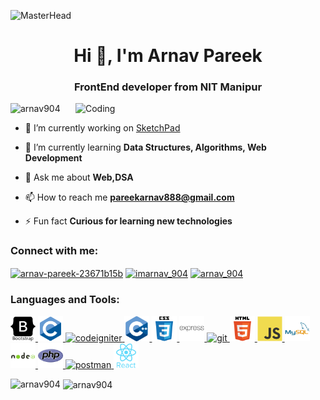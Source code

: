 ![MasterHead](https://www.shutterstock.com/image-vector/programming-web-banner-best-languages-260nw-1676060566.jpg)
<h1 align="center">Hi 👋, I'm Arnav Pareek</h1>
<h3 align="center">FrontEnd developer from NIT Manipur</h3>
<img align="right" alt="Coding" width="400" src="https://encrypted-tbn0.gstatic.com/images?q=tbn:ANd9GcRs-QgzLGPxx-4hWOXOTHwu7PB5YBuErJHIFw&usqp=CAU">

<p align="left"> <img src="https://komarev.com/ghpvc/?username=arnav904&label=Profile%20views&color=0e75b6&style=flat" alt="arnav904" /> </p>

- 🔭 I’m currently working on [SketchPad](https://arnav904.github.io/)

- 🌱 I’m currently learning **Data Structures, Algorithms, Web Development**

- 💬 Ask me about **Web,DSA**

- 📫 How to reach me **pareekarnav888@gmail.com**

- ⚡ Fun fact **Curious for learning new technologies**

<h3 align="left">Connect with me:</h3>
<p align="left">
<a href="https://linkedin.com/in/arnav-pareek-23671b15b" target="blank"><img align="center" src="https://raw.githubusercontent.com/rahuldkjain/github-profile-readme-generator/master/src/images/icons/Social/linked-in-alt.svg" alt="arnav-pareek-23671b15b" height="30" width="40" /></a>
<a href="https://instagram.com/imarnav_904" target="blank"><img align="center" src="https://raw.githubusercontent.com/rahuldkjain/github-profile-readme-generator/master/src/images/icons/Social/instagram.svg" alt="imarnav_904" height="30" width="40" /></a>
<a href="https://www.leetcode.com/arnav_904" target="blank"><img align="center" src="https://raw.githubusercontent.com/rahuldkjain/github-profile-readme-generator/master/src/images/icons/Social/leet-code.svg" alt="arnav_904" height="30" width="40" /></a>
</p>

<h3 align="left">Languages and Tools:</h3>
<p align="left"> <a href="https://getbootstrap.com" target="_blank" rel="noreferrer"> <img src="https://raw.githubusercontent.com/devicons/devicon/master/icons/bootstrap/bootstrap-plain-wordmark.svg" alt="bootstrap" width="40" height="40"/> </a> <a href="https://www.cprogramming.com/" target="_blank" rel="noreferrer"> <img src="https://raw.githubusercontent.com/devicons/devicon/master/icons/c/c-original.svg" alt="c" width="40" height="40"/> </a> <a href="https://codeigniter.com" target="_blank" rel="noreferrer"> <img src="https://cdn.worldvectorlogo.com/logos/codeigniter.svg" alt="codeigniter" width="40" height="40"/> </a> <a href="https://www.w3schools.com/cpp/" target="_blank" rel="noreferrer"> <img src="https://raw.githubusercontent.com/devicons/devicon/master/icons/cplusplus/cplusplus-original.svg" alt="cplusplus" width="40" height="40"/> </a> <a href="https://www.w3schools.com/css/" target="_blank" rel="noreferrer"> <img src="https://raw.githubusercontent.com/devicons/devicon/master/icons/css3/css3-original-wordmark.svg" alt="css3" width="40" height="40"/> </a> <a href="https://expressjs.com" target="_blank" rel="noreferrer"> <img src="https://raw.githubusercontent.com/devicons/devicon/master/icons/express/express-original-wordmark.svg" alt="express" width="40" height="40"/> </a> <a href="https://git-scm.com/" target="_blank" rel="noreferrer"> <img src="https://www.vectorlogo.zone/logos/git-scm/git-scm-icon.svg" alt="git" width="40" height="40"/> </a> <a href="https://www.w3.org/html/" target="_blank" rel="noreferrer"> <img src="https://raw.githubusercontent.com/devicons/devicon/master/icons/html5/html5-original-wordmark.svg" alt="html5" width="40" height="40"/> </a> <a href="https://developer.mozilla.org/en-US/docs/Web/JavaScript" target="_blank" rel="noreferrer"> <img src="https://raw.githubusercontent.com/devicons/devicon/master/icons/javascript/javascript-original.svg" alt="javascript" width="40" height="40"/> </a> <a href="https://www.mysql.com/" target="_blank" rel="noreferrer"> <img src="https://raw.githubusercontent.com/devicons/devicon/master/icons/mysql/mysql-original-wordmark.svg" alt="mysql" width="40" height="40"/> </a> <a href="https://nodejs.org" target="_blank" rel="noreferrer"> <img src="https://raw.githubusercontent.com/devicons/devicon/master/icons/nodejs/nodejs-original-wordmark.svg" alt="nodejs" width="40" height="40"/> </a> <a href="https://www.php.net" target="_blank" rel="noreferrer"> <img src="https://raw.githubusercontent.com/devicons/devicon/master/icons/php/php-original.svg" alt="php" width="40" height="40"/> </a> <a href="https://postman.com" target="_blank" rel="noreferrer"> <img src="https://www.vectorlogo.zone/logos/getpostman/getpostman-icon.svg" alt="postman" width="40" height="40"/> </a> <a href="https://reactjs.org/" target="_blank" rel="noreferrer"> <img src="https://raw.githubusercontent.com/devicons/devicon/master/icons/react/react-original-wordmark.svg" alt="react" width="40" height="40"/> </a> </p>

<p><img align="left" src="https://github-readme-stats.vercel.app/api/top-langs?username=arnav904&show_icons=true&locale=en&layout=compact" alt="arnav904" /></p>

<p>&nbsp;<img align="center" src="https://github-readme-stats.vercel.app/api?username=arnav904&show_icons=true&locale=en" alt="arnav904" /></p>
